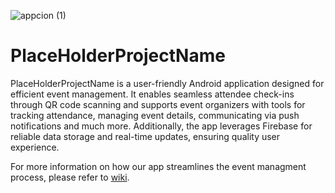 ![appcion (1)](https://github.com/CMPUT301W24T05/PlaceHolderProjectName/assets/132036962/b677a8cd-ac2d-4bb3-9897-e9e8e2760535)



# PlaceHolderProjectName 

PlaceHolderProjectName is a user-friendly Android application designed for efficient event management. It enables seamless attendee check-ins through QR code scanning and supports event organizers with tools for tracking attendance, managing event details, communicating via push notifications and much more. Additionally, the app leverages Firebase for reliable data storage and real-time updates, ensuring quality user experience.

For more information on how our app streamlines the event managment process, please refer to [wiki](https://github.com/CMPUT301W24T05/PlaceHolderProjectName/wiki).

